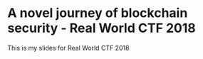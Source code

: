 # A novel journey of blockchain security - Real World CTF 2018


This is my slides for Real World CTF 2018

